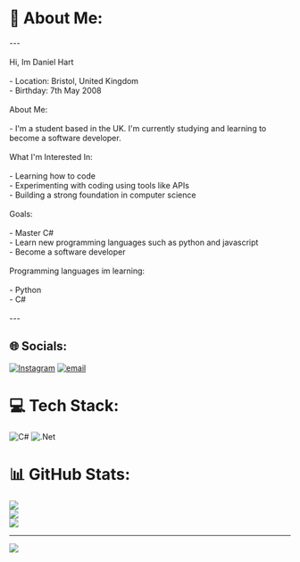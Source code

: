 # 💫 About Me:
---<br><br> Hi, Im Daniel Hart<br> <br>- Location: Bristol, United Kingdom  <br>- Birthday: 7th May 2008<br><br> About Me:<br><br>- I'm a student based in the UK. I'm currently studying and learning to become a software developer.<br><br> What I'm Interested In:<br><br>- Learning how to code <br>- Experimenting with coding using tools like APIs<br>- Building a strong foundation in computer science<br><br> Goals:<br><br>- Master C#<br>- Learn new programming languages such as python and javascript<br>- Become a software developer<br><br> Programming languages im learning:<br><br>  - Python<br>  - C#<br><br> ---

## 🌐 Socials:
[![Instagram](https://img.shields.io/badge/Instagram-%23E4405F.svg?logo=Instagram&logoColor=white)](https://instagram.com/dan__.h_) [![email](https://img.shields.io/badge/Email-D14836?logo=gmail&logoColor=white)](mailto:danielthehart@outlook.com) 

# 💻 Tech Stack:
![C#](https://img.shields.io/badge/c%23-%23239120.svg?style=for-the-badge&logo=csharp&logoColor=white) ![.Net](https://img.shields.io/badge/.NET-5C2D91?style=for-the-badge&logo=.net&logoColor=white)
# 📊 GitHub Stats:
![](https://github-readme-stats.vercel.app/api?username=Daniel-J-Hart&theme=shadow_blue&hide_border=false&include_all_commits=false&count_private=false)<br/>
![](https://nirzak-streak-stats.vercel.app/?user=Daniel-J-Hart&theme=shadow_blue&hide_border=false)<br/>
![](https://github-readme-stats.vercel.app/api/top-langs/?username=Daniel-J-Hart&theme=shadow_blue&hide_border=false&include_all_commits=false&count_private=false&layout=compact)

---
[![](https://visitcount.itsvg.in/api?id=Daniel-J-Hart&icon=1&color=1)](https://visitcount.itsvg.in)
